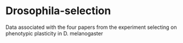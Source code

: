 # Drosophila-selection
Data associated with the four papers from the experiment selecting on phenotypic plasticity in D. melanogaster
